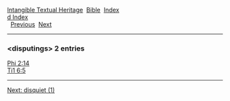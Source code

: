 [Intangible Textual Heritage](../../index)  [Bible](../index) 
[Index](index)   
[d Index](_d_)  
  [Previous](c03254)  [Next](c03256) 

------------------------------------------------------------------------

### &lt;disputings&gt; 2 entries

[Phi 2:14](../kjv/phi002.htm#014)  
[Ti1 6:5](../kjv/ti1006.htm#005)  

------------------------------------------------------------------------

[Next: disquiet (1)](c03256)
